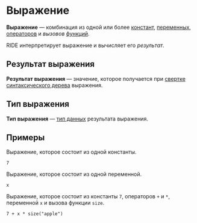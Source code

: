 # Выражение

**Выражение** — комбинация из одной или более [констант](/ru/ride/constants), [переменных](/ru/ride/variables), [операторов](/ru/ride/operators) и _вызовов_ [функций](/ru/ride/functions).

RIDE интерпретирует выражение и вычисляет его _результат_.

<a id="expression-result"></a>
## Результат выражения

**Результат выражения** — значение, которое получается при [свертке](https://en.wikipedia.org/wiki/Fold_%28higher-order_function%29) [синтаксического дерева](https://ru.wikipedia.org/wiki/Абстрактное_синтаксическое_дерево) выражения.

<a id="expression-type"></a>
## Тип выражения

**Тип выражения** — [тип данных](/ru/ride/data-types) результата выражения.

## Примеры

Выражение, которое состоит из одной константы.

``` ride
7
```

Выражение, которое состоит из одной переменной.

``` ride
x
```

Выражение, которое состоит из константы `7`, операторов `+` и `*`, переменной `x` и вызова функции `size`.

``` ride
7 + x * size("apple")
```
